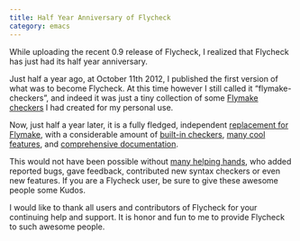 ```yaml
---
title: Half Year Anniversary of Flycheck
category: emacs
---
```


While uploading the recent 0.9 release of Flycheck, I realized that Flycheck
has just had its half year anniversary.

Just half a year ago, at October 11th 2012, I published the first version of
what was to become Flycheck.  At this time however I still called it
“flymake-checkers”, and indeed it was just a tiny collection of some
[Flymake checkers][2] I had created for my personal use.

Now, just half a year later, it is a fully fledged, independent
[replacement for Flymake][3], with a considerable amount of
[built-in checkers][4], [many cool features][5], and [comprehensive
documentation][6].

This would not have been possible without [many helping hands][7], who added
reported bugs, gave feedback, contributed new syntax checkers or even new
features.  If you are a Flycheck user, be sure to give these awesome people some
Kudos.

I would like to thank all users and contributors of Flycheck for your continuing
help and support.  It is honor and fun to me to provide Flycheck to such awesome
people.

[2]: https://github.com/flycheck/flycheck/tree/0.1
[3]: https://github.com/flycheck/flycheck/tree/0.9
[4]: https://github.com/flycheck/flycheck/blob/0.9/flycheck.el#L84
[5]: https://github.com/flycheck/flycheck/tree/0.9#features
[6]: http://flycheck.github.io/
[7]: https://github.com/flycheck/flycheck/tree/0.9#credits

